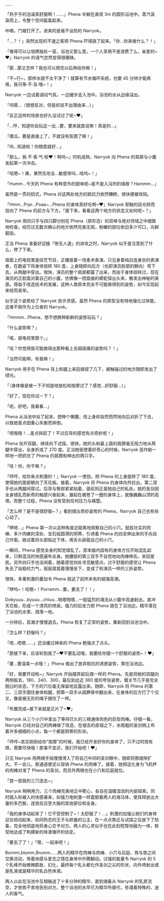 ......

「热乎乎的泡澡真舒服啊！......」Phena 半躺在直径 3m 的圆形浴池中。蒸汽袅袅而上，令整个空间氤氲起来。

咔啷。门被打开了。进来的是毫不设防的 Narryok。

「...？！」突然出现的不速之客把 Phena 吓得跳了起来。「你...你来做什么？！」

「难得可以让咱俩独处一室，浴池又那么宽，一个人享用不是浪费了么，亲爱的~❤」Narryok 的语气忽然变得很暧昧。

「那...那又怎样？我也可以用完以后再给你嘛！」

「不~行~，那样水就不太干净了！就算有节水循环系统，也要 45 分钟才能再用，我可等·不·及·哦~！」

Narryok 一边试着调动气氛，一边缓步走入池中。浴池的水从边缘溢出。

「呜嗯...（很想反对，但是却说不出理由来...）」

「反正这样的场景也好久没试过了呢~❤」

「...哼，知道你会玩这一出...要，要来就直说嘛！真是的...」

「傻瓜，要是直接上了，不就没有氛围了嘛！」

「呜...知道啦！你随意就好...」

「那么，我·不·客·气·啦❤！啊呜~」时机成熟，Narryok 向 Phena 的耳廓与小腹发起第一次冲击。

「哈嗯~！果，果然先攻击...敏感带吗...哈呜~！」

「Humm...今天的 Phena 有种意外的甜味呢~是不是入浴剂的缘故？Hammm...」

虽然是一贯的招式，Phena 对这两处地方的抵抗力依然糟糕，很快便被攻陷。

「Hmm...Prpr...Poaa~...Phena 的身体真好吃啊~❤」Narryok 邪魅的目光转而投向了 Phena 的前方与下方。「接下来，看看这两个地方的状态又如何呢~？」

Narryok 用四只手与四只脚分别在 Phena（原形态）的双峰与绝对领域之中细致地检查。经历过无数次确认的地方依然完美无瑕，粉嫩的部位依旧多汁可口，光鲜靓丽。

正当 Phena 准备好迎接「惨无人道」的进攻之时，Narryok 似乎是注意到了什么，停了下来。

墙面上的电视里是综艺节目，正播放着一场柔术表演。只见身着纯白连身衣的表演者，在跪姿下将身体扭转 180 度，上身随即向后方（也即演员脸部的朝向）弯下去，从两腿中穿出。很快，演员的整个肩部都露了出来，而由于身体扭转过，现在演员的正脸面对着自己的小腹，仿佛像一团盘曲的蟒蛇探出头来，散发出神秘的美感。得益于改造技术的发展，这种人类原本完全不可能做得到的姿势，如今实现起来轻而易举。

似乎这个姿势给了 Narryok 些许灵感。虽然 Phena 的原型没有特地强化过体能，这难不倒作为上位者的 Narryok。

「Hmmm...Phena，想不想换种新鲜的姿势玩玩？」

「什么姿势啊？」

「喏，就电视里那个。」

「哈？你觉得我可能做得出那种看上去超级痛的姿势吗？！」

「当然可能啊，有我嘛！」

Narryok 用手在 Phena 背上和腿上来回揉捏了几下，被触碰过的地方随即发出了绿光。

「（身体像是被一下子彻底地放松和按摩过了？感觉...好舒服...）」

「好了，现在你试一下？」

「呃，好吧，我看看...」

Phena 从浴池中站了起来，想伸个懒腰，但上身却自然而然地向后对折了下去，以致她差点因重心失衡而摔倒。

「唔哦哦！...差点摔跤了！不过后背的感觉有点奇妙呢！」

Phena 张开双腿，继续向下试探。很快，她的头和最上面的肩膀毫无阻力地从两腿中穿出，全身折成了 270 度。正当她驱使着好奇心的时候，Narryok 恶作剧一样地一把抓住了 Phena 的肩膀和伸出的两只手。

「哇！你，你干嘛？」

「哼哼，给你来点刺激的！」Narryok 一使劲，把 Phena 的上身旋转了 180 度，使得她的面部朝向了天花板。接着，Narryok 将 Phena 的身体向外拉出，第二双手也从两腿间穿过。后背与臀部紧紧贴着，面前则正是她自己的私处。她的圣剑因全身错乱而新奇的触感兴奋起来，雄起在被卷了一圈的身体上，就像巍巍山顶的高塔。而整个过程，Phena 没有受到任何压力与痛楚。

「怎么样？是不是很舒服~？」看到摆出奇妙姿势的 Phena，Narryok 自己也有些心动了。

「咿唔...」Phena 第一次以这种角度近距离地观察自己的小穴。挺拔壮实的肉棒、多汁肉嫩的深处、宝石般圆滑的阴蒂，引诱着 Phena 的四支伸出来的手向自己作案。她试着将头部贴近下体，用舌头舔舐自己的小穴。

一瞬间，Phena 感觉全身的知觉错乱了。原本脑内固有的身体方位开始混乱起来，只剩混沌的快感遍布全身。她腰部的第三双手不自觉地向肉棒伸去，来回爱抚。另外四只手也没闲着，随着感觉四处寻觅敏感点。过于舒服的感觉让 Phena 失去了站稳的力气，摇摇晃晃着慢慢坐下，变成了和演员一样的三折姿势。

很快，多重刺激的叠加令 Phena 抵达了前所未有的超强高潮。

「咿呜~！哈嗯~！Porramm...要，要去了！！」

Dobyuuu...byuuu...chiuu...啪嗒啪嗒...一股猛烈的涌流从小腹中高速射出，直冲天花板，形成一个漂亮的喷泉。强力的后坐力把 Phena 摁在了浴池边，精华落在了浴池的水里，溅落一地。

一分钟后，高潮才慢慢退去。Phena 恢复了正常的姿势，重新回到浴池当中。

「怎么样？舒服吗？」

「唔...唔嗯......」还没缓过神来的 Phena 勉强点了点头。

「那接下来，应该轮到我了~❤不要乱动哦，我要给你摆一个舒服的姿势~！❤」

「要...要温柔一点哦！」Phena 做出了放弃抵抗的诱惑姿势，靠在浴池边。

「好，我要开动啦~」Narryok 开始摆弄起玩偶一样的 Phena。先是将她的双腿向两侧扳去，180、240、300，最后到达近 360 度的夸张姿势，髋关节几乎是完全脱臼的状态，下方的穴位毫无保留地显露出来。随即，Narryok 将 Phena 的第二、三双手围住身体和腿，把第一双手从肩胛骨中翻出来，在身体的后方打了个交叉，像是被无形的绳子捆住了一样。

「布置完成~接下来就是正片了~❤」

Narryok 从三个小穴中拿出了等待已久的三根通体肉色的巨型肉棒。仔细一看，Narryok 已经对自己的肉棒做了改造，在褪去的皮褶之下，水瓶粗的圣剑柄上布着许多细细的小点，每一个都是阴蒂的形状。

「哼哼~其实刚刚给你"按摩"的时候，我已经开发好你的身体了，只不过时效有限，需要尽快哦！那事不宜迟，我们开始吧！❤」

只见 Narryok 用两根手指慢慢滑入了将自己中间的圣剑眼中，随即将那缝隙扩大。不一会儿，那通道便足以容纳 Phena 的肉棒了。接着，她把这化身为飞机杯的肉棒对准了 Phena 的圣剑，而另外两根也在小穴和后庭就位。

「尝一尝我的三穴连击~」

Narryok 稍稍用力，三个肉棒完美地正中靶心，各自在温暖湿润的内部探索。同时插入和被入的快感袭来，如强力电刺激一样震颤着两人的海马体，使其释放出大量的多巴胺，连锁反应至大脑的其他部位和全身。

「我的身体动起来了！它不受控制了~！太舒服了！...」刺激的加强让她们的身体迎合扭动起来，如同热恋的王子与娇羞的公主，在一点点靠近与试探之后放下了防备，完全地彻底地将身心交予对方。两人的心灵似乎也在此刻短暂地融为一体，默契地达成了构建新的体液循环的协定。

「要去了了！」「嗯，一起来吧！」

Bormm,blumm,Brumm......两人的精华在肉棒与肉棒、小穴与后庭、唇与唇之间交换流动，带着快感与爱恋之情在身体中升腾翻动。过强的能量令 Narryok 的 5 个乳峰开始微微膨胀、幻化，最终每个乳头都化作圣剑之尖的形状，向外喷射出或是乳液或是精华的乳白色体液。

两人以此在浴池中互相输送了十多分钟的精华，直到储备从 Narryok 的乳房流空，才依依不舍地告别对方。整个浴池的水早已为精华所替代，弥漫着特殊的、迷人的香气。
